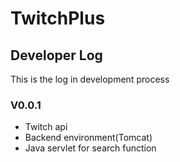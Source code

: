 # TwitchPlus
## Developer Log
This is the log in development process
### V0.0.1
* Twitch api
* Backend environment(Tomcat)
* Java servlet for search function
